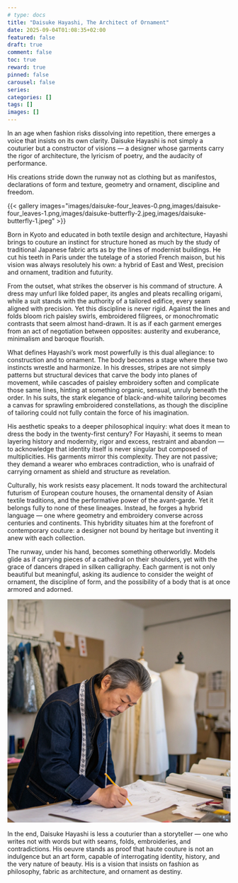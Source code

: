 ```yaml
---
# type: docs 
title: "Daisuke Hayashi, The Architect of Ornament"
date: 2025-09-04T01:08:35+02:00
featured: false
draft: true
comment: false
toc: true
reward: true
pinned: false
carousel: false
series:
categories: []
tags: []
images: []
---
```


In an age when fashion risks dissolving into repetition, there emerges a voice that insists on its own clarity. Daisuke Hayashi is not simply a couturier but a constructor of visions — a designer whose garments carry the rigor of architecture, the lyricism of poetry, and the audacity of performance.

<!--more-->

 His creations stride down the runway not as clothing but as manifestos, declarations of form and texture, geometry and ornament, discipline and freedom.

{{< gallery images="images/daisuke-four_leaves-0.png,images/daisuke-four_leaves-1.png,images/daisuke-butterfly-2.jpeg,images/daisuke-butterfly-1.jpeg" >}}

Born in Kyoto and educated in both textile design and architecture, Hayashi brings to couture an instinct for structure honed as much by the study of traditional Japanese fabric arts as by the lines of modernist buildings. He cut his teeth in Paris under the tutelage of a storied French maison, but his vision was always resolutely his own: a hybrid of East and West, precision and ornament, tradition and futurity.





From the outset, what strikes the observer is his command of structure. A dress may unfurl like folded paper, its angles and pleats recalling origami, while a suit stands with the authority of a tailored edifice, every seam aligned with precision. Yet this discipline is never rigid. Against the lines and folds bloom rich paisley swirls, embroidered filigrees, or monochromatic contrasts that seem almost hand-drawn. It is as if each garment emerges from an act of negotiation between opposites: austerity and exuberance, minimalism and baroque flourish.



What defines Hayashi’s work most powerfully is this dual allegiance: to construction and to ornament. The body becomes a stage where these two instincts wrestle and harmonize. In his dresses, stripes are not simply patterns but structural devices that carve the body into planes of movement, while cascades of paisley embroidery soften and complicate those same lines, hinting at something organic, sensual, unruly beneath the order. In his suits, the stark elegance of black-and-white tailoring becomes a canvas for sprawling embroidered constellations, as though the discipline of tailoring could not fully contain the force of his imagination.

His aesthetic speaks to a deeper philosophical inquiry: what does it mean to dress the body in the twenty-first century? For Hayashi, it seems to mean layering history and modernity, rigor and excess, restraint and abandon — to acknowledge that identity itself is never singular but composed of multiplicities. His garments mirror this complexity. They are not passive; they demand a wearer who embraces contradiction, who is unafraid of carrying ornament as shield and structure as revelation.

Culturally, his work resists easy placement. It nods toward the architectural futurism of European couture houses, the ornamental density of Asian textile traditions, and the performative power of the avant-garde. Yet it belongs fully to none of these lineages. Instead, he forges a hybrid language — one where geometry and embroidery converse across centuries and continents. This hybridity situates him at the forefront of contemporary couture: a designer not bound by heritage but inventing it anew with each collection.

The runway, under his hand, becomes something otherworldly. Models glide as if carrying pieces of a cathedral on their shoulders, yet with the grace of dancers draped in silken calligraphy. Each garment is not only beautiful but meaningful, asking its audience to consider the weight of ornament, the discipline of form, and the possibility of a body that is at once armored and adorned.

![daisuke](images/daisuke-workshop.png?width=400#center)

In the end, Daisuke Hayashi is less a couturier than a storyteller — one who writes not with words but with seams, folds, embroideries, and contradictions. His oeuvre stands as proof that haute couture is not an indulgence but an art form, capable of interrogating identity, history, and the very nature of beauty. His is a vision that insists on fashion as philosophy, fabric as architecture, and ornament as destiny.


